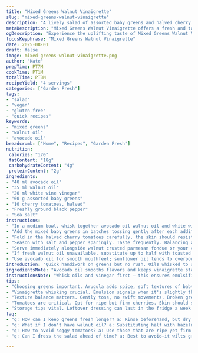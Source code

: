 ```yaml
---
title: "Mixed Greens Walnut Vinaigrette"
slug: "mixed-greens-walnut-vinaigrette"
description: "A lively salad of assorted baby greens and halved cherry tomatoes with a walnut and avocado oil vinaigrette. Adjusted oil ratios to balance richness and acidity. Quick, tactile, fresh. No dairy eggs gluten. Nuts swap adds depth, avocado oil smooths harshness. Salt and pepper manage brightness. Toss gently to avoid bruising delicate greens. Serve immediately to retain crisp texture."
metaDescription: "Mixed Greens Walnut Vinaigrette offers a fresh and tangy salad with rich oils and gentle greens. Quick and vibrant; no gluten or dairy here."
ogDescription: "Experience the uplifting taste of Mixed Greens Walnut Vinaigrette—a vibrant salad bursting with flavors and textures. Quick and refreshing."
focusKeyphrase: "Mixed Greens Walnut Vinaigrette"
date: 2025-08-01
draft: false
image: mixed-greens-walnut-vinaigrette.png
author: "Kate"
prepTime: PT7M
cookTime: PT1M
totalTime: PT8M
recipeYield: "4 servings"
categories: ["Garden Fresh"]
tags:
- "salad"
- "vegan"
- "gluten-free"
- "quick recipes"
keywords:
- "mixed greens"
- "walnut oil"
- "avocado oil"
breadcrumb: ["Home", "Recipes", "Garden Fresh"]
nutrition: 
 calories: "170"
 fatContent: "18g"
 carbohydrateContent: "4g"
 proteinContent: "2g"
ingredients:
- "40 ml avocado oil"
- "35 ml walnut oil"
- "20 ml white wine vinegar"
- "60 g assorted baby greens"
- "10 cherry tomatoes, halved"
- "Freshly ground black pepper"
- "Sea salt"
instructions:
- "In a medium bowl, whisk together avocado oil walnut oil and white wine vinegar until the mixture looks slightly thickened but still fluid. Watch for subtle shine shift that's your signal."
- "Add the mixed baby greens in batches tossing gently after each addition to evenly coat leaves. Avoid over mixing, bruised greens go limp fast."
- "Fold in the halved cherry tomatoes carefully, the skin should resist slightly when stirred, tomato juice threads start to appear."
- "Season with salt and pepper sparingly. Taste frequently. Balancing acidity against oil weight is key."
- "Serve immediately alongside walnut crusted parmesan fondue or your choice of nutty complement. Do not refrigerate leftover dressed greens; they wilt and lose punch."
- "If fresh walnut oil unavailable, substitute up to half with toasted hazelnut oil – different but complementary."
- "Use avocado oil for smooth mouthfeel; sunflower oil tends to overpower and offers less stability at room temp."
introduction: "Quick handiwork on greens but no rush. Oils whisked to slight opacity—sign of proper emulsion. Baby leaves glisten—soft textures hinting at garden freshness. Cherry tomatoes pop gently, cracking skin releasing fruity essence. Salt, pepper layered in, seasoning just enough. Robust walnut notes grounded by creamy avocado oil. Perfect timing crucial to avoid limp salad disaster. Fast toss, gentle fold. Heat from hands detected, warmth loosening oil. Serve soon, snap and crunch retained. Can’t fake freshness here. Replace nuts if allergy—hazelnuts or pecans work, but flavor shifts. Dressing kept separate if needed. Simple but demands respect."
ingredientsNote: "Avocado oil smooths flavors and keeps vinaigrette stable longer than sunflower oil, which can taste harsh raw. Walnut oil brings deep nuttiness but can turn bitter if overheated or left exposed to light, so store it in a dark bottle. Feel free to swap half walnut oil with toasted hazelnut for a rounder flavor profile. White wine vinegar is bright but mild; lemon juice or champagne vinegar can be used if unavailable but adjust quantity to taste since lemon is more aggressive. Mixed baby greens vary: arugula adds pepper, mizuna a mild crunch; know your market, buy freshest available. Cherry tomatoes should be ripe but firm to avoid sogginess."
instructionsNote: "Whisk oils and vinegar first — this ensures emulsification and even flavor coating. If you skip this, patches of oil or vinegar will sit separately dulling taste. Adding greens in batches lets vinaigrette adhere without bruising leaves into mush. Handle tomatoes last and fold carefully to preserve shape and avoid juice overflow. Salt at the end; too early wilts greens. Taste after seasoning— acidity, fat, salt need balance, adjust incrementally. Serve immediately: delicate leaves wilt rapidly once dressed. If prep ahead is necessary, keep dressing separate until the last minute. Any leftover dressing can be stored refrigerated up to a week but shake well before use."
tips:
- "Choosing greens important. Arugula adds spice, soft textures of baby spinach lend creaminess. Freshness key. Rinse gently. Avoid bruising."
- "Vinaigrette whisking crucial. Emulsion signals when it's slightly thick yet pourable. Avoid patchy dressing on greens. Always taste, adjust as needed."
- "Texture balance matters. Gently toss, no swift movements. Broken greens lose appeal. Keep vinaigrette and greens separate until serving."
- "Tomatoes are critical. Opt for ripe but firm cherries. Skin should snap—juicy but not too runny. Handling is delicate. Fold, don’t smash."
- "Storage tips vital. Leftover dressing can last in the fridge a week. But greens? Dress and serve immediately. Wilt fast. Last minute prep ideal."
faq:
- "q: How can I keep greens fresh longer? a: Rinse beforehand, but dry well. Store in a breathable container. Never dress until ready. Cling wrap helps."
- "q: What if I don't have walnut oil? a: Substituting half with hazelnut or use avocado oil solely. Vinaigrette flavor profile shifts, adjust ratios for balance."
- "q: How to avoid soggy tomatoes? a: Use those that are ripe yet firm. Cut just before mixing in. Handle gently to retain shape. Snap when cut."
- "q: Can I dress the salad ahead of time? a: Best to avoid—it wilts greens. If must, keep vinaigrette apart. Add fresh just before serving."

---
```

